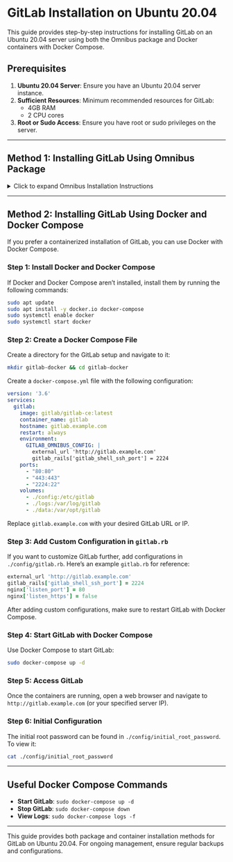 
# GitLab Installation on Ubuntu 20.04

This guide provides step-by-step instructions for installing GitLab on an Ubuntu 20.04 server using both the Omnibus package and Docker containers with Docker Compose.

## Prerequisites

1. **Ubuntu 20.04 Server**: Ensure you have an Ubuntu 20.04 server instance.
2. **Sufficient Resources**: Minimum recommended resources for GitLab:
   - 4GB RAM
   - 2 CPU cores
3. **Root or Sudo Access**: Ensure you have root or sudo privileges on the server.

---

## Method 1: Installing GitLab Using Omnibus Package

<details>
<summary>Click to expand Omnibus Installation Instructions</summary>

### Step 1: Update the System

Before installing GitLab, update the package index and upgrade installed packages:

```bash
sudo apt update && sudo apt upgrade -y
```

### Step 2: Install Required Dependencies

Install necessary dependencies like `curl` if it's not already installed:

```bash
sudo apt install -y curl openssh-server ca-certificates
```

### Step 3: Install Postfix (Optional)

Postfix is recommended if you want GitLab to send email notifications. During installation, select “Internet Site” and enter your server’s domain name.

```bash
sudo apt install -y postfix
```

### Step 4: Add GitLab Repository and Install GitLab

1. **Add the GitLab Repository**:
   
   ```bash
   curl -sS https://packages.gitlab.com/install/repositories/gitlab/gitlab-ce/script.deb.sh | sudo bash
   ```

2. **Install GitLab**:

   Replace `https://gitlab.example.com` with your actual domain or server IP.

   ```bash
   sudo EXTERNAL_URL="https://gitlab.example.com" apt install -y gitlab-ce
   ```

### Step 5: Configure GitLab

After installation, configure GitLab by running the following command. This will set up GitLab and generate the necessary configuration files.

```bash
sudo gitlab-ctl reconfigure
```

### Step 6: Access GitLab

Once the configuration completes, open a web browser and navigate to your GitLab instance’s URL (e.g., `https://gitlab.example.com`).

</details>

---

## Method 2: Installing GitLab Using Docker and Docker Compose

If you prefer a containerized installation of GitLab, you can use Docker with Docker Compose.

### Step 1: Install Docker and Docker Compose

If Docker and Docker Compose aren’t installed, install them by running the following commands:

```bash
sudo apt update
sudo apt install -y docker.io docker-compose
sudo systemctl enable docker
sudo systemctl start docker
```

### Step 2: Create a Docker Compose File

Create a directory for the GitLab setup and navigate to it:

```bash
mkdir gitlab-docker && cd gitlab-docker
```

Create a `docker-compose.yml` file with the following configuration:

```yaml
version: '3.6'
services:
  gitlab:
    image: gitlab/gitlab-ce:latest
    container_name: gitlab
    hostname: gitlab.example.com
    restart: always
    environment:
      GITLAB_OMNIBUS_CONFIG: |
        external_url 'http://gitlab.example.com'
        gitlab_rails['gitlab_shell_ssh_port'] = 2224
    ports:
      - "80:80"
      - "443:443"
      - "2224:22"
    volumes:
      - ./config:/etc/gitlab
      - ./logs:/var/log/gitlab
      - ./data:/var/opt/gitlab
```

Replace `gitlab.example.com` with your desired GitLab URL or IP.

### Step 3: Add Custom Configuration in `gitlab.rb`

If you want to customize GitLab further, add configurations in `./config/gitlab.rb`. Here’s an example `gitlab.rb` for reference:

```ruby
external_url 'http://gitlab.example.com'
gitlab_rails['gitlab_shell_ssh_port'] = 2224
nginx['listen_port'] = 80
nginx['listen_https'] = false
```

After adding custom configurations, make sure to restart GitLab with Docker Compose.

### Step 4: Start GitLab with Docker Compose

Use Docker Compose to start GitLab:

```bash
sudo docker-compose up -d
```

### Step 5: Access GitLab

Once the containers are running, open a web browser and navigate to `http://gitlab.example.com` (or your specified server IP).

### Step 6: Initial Configuration

The initial root password can be found in `./config/initial_root_password`. To view it:

```bash
cat ./config/initial_root_password
```

---

## Useful Docker Compose Commands

- **Start GitLab**: `sudo docker-compose up -d`
- **Stop GitLab**: `sudo docker-compose down`
- **View Logs**: `sudo docker-compose logs -f`

---

This guide provides both package and container installation methods for GitLab on Ubuntu 20.04. For ongoing management, ensure regular backups and configurations.
